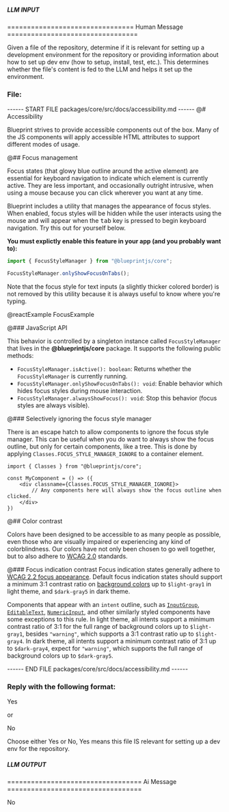 ##### LLM INPUT #####
================================ Human Message =================================

Given a file of the repository, determine if it is relevant for setting up a development environment for the repository or providing information about how to set up dev env (how to setup, install, test, etc.). This determines whether the file's content is fed to the LLM and helps it set up the environment.

### File:
------ START FILE packages/core/src/docs/accessibility.md ------
@# Accessibility

Blueprint strives to provide accessible components out of the box. Many of the JS components
will apply accessible HTML attributes to support different modes of usage.

@## Focus management

Focus states (that glowy blue outline around the active element) are essential for keyboard
navigation to indicate which element is currently active. They are less important, and
occasionally outright intrusive, when using a mouse because you can click wherever you want at
any time.

Blueprint includes a utility that manages the appearance of focus styles. When enabled, focus styles
will be hidden while the user interacts using the mouse and will appear when the
<kbd>tab</kbd> key is pressed to begin keyboard navigation. Try this out for yourself
below.

**You must explictly enable this feature in your app (and you probably want to):**

```ts
import { FocusStyleManager } from "@blueprintjs/core";

FocusStyleManager.onlyShowFocusOnTabs();
```

Note that the focus style for text inputs (a slightly thicker colored border) is not removed by this
utility because it is always useful to know where you're typing.

@reactExample FocusExample

@### JavaScript API

This behavior is controlled by a singleton instance called `FocusStyleManager` that lives in the
__@blueprintjs/core__ package. It supports the following public methods:

- `FocusStyleManager.isActive(): boolean`: Returns whether the `FocusStyleManager` is currently running.
- `FocusStyleManager.onlyShowFocusOnTabs(): void`: Enable behavior which hides focus styles during mouse interaction.
- `FocusStyleManager.alwaysShowFocus(): void`: Stop this behavior (focus styles are always visible).

@### Selectively ignoring the focus style manager

There is an escape hatch to allow components to ignore the focus style manager. This
can be useful when you do want to always show the focus outline, but only for certain
components, like a tree. This is done by applying `Classes.FOCUS_STYLE_MANAGER_IGNORE`
to a container element.

```tsx
import { Classes } from "@blueprintjs/core";

const MyComponent = () => ({
    <div classname={Classes.FOCUS_STYLE_MANAGER_IGNORE}>
        // Any components here will always show the focus outline when clicked.
    </div>
})
```


@## Color contrast

Colors have been designed to be accessible to as many people as possible, even those who are
visually impaired or experiencing any kind of colorblindness. Our colors have not only been chosen
to go well together, but to also adhere to [WCAG 2.0](https://www.w3.org/TR/WCAG20/) standards.

@### Focus indication contrast
Focus indication states generally adhere to
[WCAG 2.2 focus appearance](https://www.w3.org/WAI/WCAG22/Understanding/focus-appearance.html).
Default focus indication states should support a minimum 3:1 contrast ratio on
[background colors](#core/colors) up to `$light-gray1` in light theme, and `$dark-gray5` in dark theme.

Components that appear with an `intent` outline, such as [`InputGroup`](#core/components/input-group),
[`EditableText`](#core/components/editable-text), [`NumericInput`](#core/components/numeric-input), and other
similarly styled components have some exceptions to this rule. In light theme, all intents support a minimum contrast
ratio of 3:1 for the full range of background colors up to `$light-gray1`, besides `"warning"`,
which supports a 3:1 contrast ratio up to `$light-gray4`.
In dark theme, all intents support a minimum contrast ratio of 3:1 up to `$dark-gray4`, expect for `"warning"`,
which supports the full range of background colors up to `$dark-gray5`.

------ END FILE packages/core/src/docs/accessibility.md ------

### Reply with the following format:

<rel>Yes</rel>

or

<rel>No</rel>

Choose either Yes or No, Yes means this file IS relevant for setting up a dev env for the repository.

##### LLM OUTPUT #####
================================== Ai Message ==================================

<rel>No</rel>